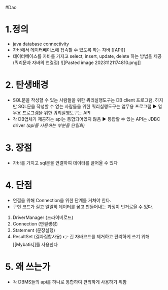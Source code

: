 #Dao
# 1.정의
- java database connectivity
- 자바에서 데이터베이스에 접속할 수 있도록 하는 자바 [[API]]
- 데이터베이스를 자바를 가지고 select, insert, update, delete 하는 방법을 제공 (쿼리문과 자바의 연결점)
![[Pasted image 20231121174810.png]]

# 2. 탄생배경
- SQL문을 작성할 수 있는 사람들을 위한 쿼리실행도구는 DB client 프로그램. 하지만 SQL문을 작성할 수 없는 사람들을 위한 쿼리실행도구는 업무용 프로그램 ▶ 업무용 프로그램을 위한 쿼리실행도구는 API
- 각 DB업체가 제공하는 api는 통합되어있지 않음 ▶ 통합할 수 있는 API는 JDBC driver *(api를 사용하는 부분을 단일화)*

# 3. 장점
- 자바를 가지고 sql문을 연결하여 데이터를 끌어올 수 있다

# 4. 단점
- 연결을 위해 Connection을 위한 단계를 거쳐야 한다. 
- 구현 코드가 길고 일일히 데이터를 꽂고 만들어내는 과정이 번거로울 수 있다. 
1. DriverManager (드라이버로드) 
2. Connection (연결생성) 
3. Statement (문장실행)
4. ResultSet (결과집합사용)
👉 긴 자바코드를 제거하고 편리하게 쓰기 위해 [[Mybatis]]를 사용한다

# 5. 왜 쓰는가
- 각 DBMS들의 api를 하나로 통합하여 편리하게 사용하기 위함